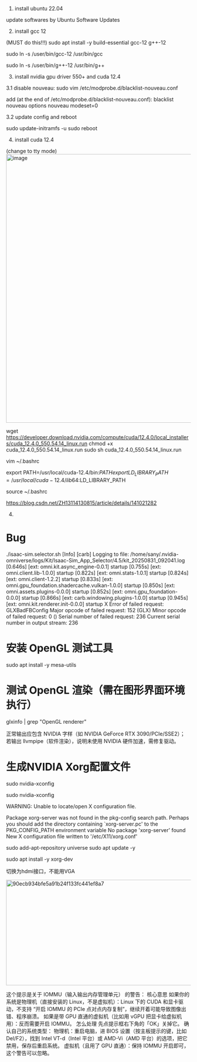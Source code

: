
1. install ubuntu 22.04

update softwares by Ubuntu Software Updates

2. install gcc 12

(MUST do this!!!)
sudo apt install -y build-essential gcc-12 g++-12

sudo ln -s /user/bin/gcc-12 /usr/bin/gcc

sudo ln -s /user/bin/g++-12 /usr/bin/g++


3. install nvidia gpu driver 550+ and cuda 12.4

3.1 disable  nouveau:
sudo vim /etc/modprobe.d/blacklist-nouveau.conf

add (at the end of /etc/modprobe.d/blacklist-nouveau.conf):
blacklist nouveau
options nouveau modeset=0

3.2 update config and reboot

sudo update-initramfs -u
sudo reboot


4. install cuda 12.4

(change to tty mode)
<img width="1106" height="733" alt="image" src="https://github.com/user-attachments/assets/c2f491a3-bb9b-459e-9735-3de014d33722" />




wget https://developer.download.nvidia.com/compute/cuda/12.4.0/local_installers/cuda_12.4.0_550.54.14_linux.run
chmod +x cuda_12.4.0_550.54.14_linux.run
sudo sh cuda_12.4.0_550.54.14_linux.run

vim ~/.bashrc

export PATH=/usr/local/cuda-12.4/bin:$PATH
export LD_LIBRARY_PATH=/usr/local/cuda-12.4/lib64:$LD_LIBRARY_PATH

source ~/.bashrc




https://blog.csdn.net/ZH13114130815/article/details/141021282



4. 


# Bug

./isaac-sim.selector.sh 
[Info] [carb] Logging to file: /home/sany/.nvidia-omniverse/logs/Kit/Isaac-Sim_App_Selector/4.5/kit_20250831_092041.log
[0.646s] [ext: omni.kit.async_engine-0.0.1] startup
[0.755s] [ext: omni.client.lib-1.0.0] startup
[0.822s] [ext: omni.stats-1.0.1] startup
[0.824s] [ext: omni.client-1.2.2] startup
[0.833s] [ext: omni.gpu_foundation.shadercache.vulkan-1.0.0] startup
[0.850s] [ext: omni.assets.plugins-0.0.0] startup
[0.852s] [ext: omni.gpu_foundation-0.0.0] startup
[0.866s] [ext: carb.windowing.plugins-1.0.0] startup
[0.945s] [ext: omni.kit.renderer.init-0.0.0] startup
X Error of failed request:  GLXBadFBConfig
  Major opcode of failed request:  152 (GLX)
  Minor opcode of failed request:  0 ()
  Serial number of failed request:  236
  Current serial number in output stream:  236


  # 安装 OpenGL 测试工具
sudo apt install -y mesa-utils
# 测试 OpenGL 渲染（需在图形界面环境执行）
glxinfo | grep "OpenGL renderer"


正常输出应包含 NVIDIA 字样（如 NVIDIA GeForce RTX 3090/PCIe/SSE2）；
若输出 llvmpipe（软件渲染），说明未使用 NVIDIA 硬件加速，需修复驱动。


# 生成NVIDIA Xorg配置文件
sudo nvidia-xconfig

sudo nvidia-xconfig

WARNING: Unable to locate/open X configuration file.

Package xorg-server was not found in the pkg-config search path.
Perhaps you should add the directory containing `xorg-server.pc'
to the PKG_CONFIG_PATH environment variable
No package 'xorg-server' found
New X configuration file written to '/etc/X11/xorg.conf'

sudo add-apt-repository universe
sudo apt update -y

sudo apt install -y xorg-dev

切换为hdmi接口，不能用VGA



<img width="1980" height="288" alt="90ecb934bfe5a91b24f133fc441ef8a7" src="https://github.com/user-attachments/assets/1f58248b-2a98-4cbd-b75c-aa2fa2d911f4" />



这个提示是关于 IOMMU（输入输出内存管理单元） 的警告：
核心意思
如果你的系统是物理机（直接安装的 Linux，不是虚拟机）：Linux 下的 CUDA 和显卡驱动，不支持 “开启 IOMMU 的 PCIe 点对点内存复制”，继续开着可能导致图像出错、程序崩溃。
如果是带 GPU 直通的虚拟机（比如用 vGPU 把显卡给虚拟机用）：反而需要开启 IOMMU。
怎么处理
先点提示框右下角的「OK」关掉它。
确认自己的系统类型：
物理机：重启电脑，进 BIOS 设置（按主板提示的键，比如Del/F2），找到 Intel VT-d（Intel 平台）或 AMD-Vi（AMD 平台）的选项，把它禁用，保存后重启系统。
虚拟机（且用了 GPU 直通）：保持 IOMMU 开启即可，这个警告可以忽略。





